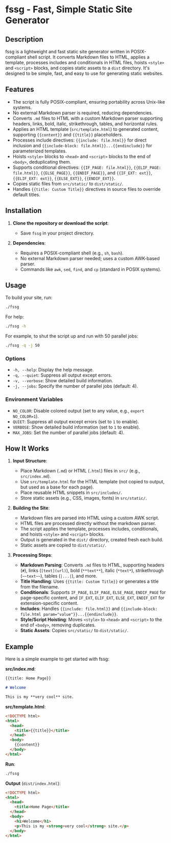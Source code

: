 # fssg - Fast, Simple Static Site Generator

## Description

fssg is a lightweight and fast static site generator written in POSIX-compliant shell script. It converts Markdown files to HTML, applies a template, processes includes and conditionals in HTML files, hoists `<style>` and `<script>` blocks, and copies static assets to a `dist` directory. It's designed to be simple, fast, and easy to use for generating static websites.

## Features

- The script is fully POSIX-compliant, ensuring portability across Unix-like systems.
- No external Markdown parser is required, reducing dependencies.
- Converts `.md` files to HTML with a custom Markdown parser supporting headers, links, bold, italic, strikethrough, tables, and horizontal rules.
- Applies an HTML template (`src/template.html`) to generated content, supporting `{{content}}` and `{{title}}` placeholders.
- Processes include directives: `{{include: file.html}}` for direct inclusion and `{{include-block: file.html}}...{{endinclude}}` for parameterized templates.
- Hoists `<style>` blocks to `<head>` and `<script>` blocks to the end of `<body>`, deduplicating them.
- Supports conditional directives: `{{IF_PAGE: file.html}}`, `{{ELIF_PAGE: file.html}}`, `{{ELSE_PAGE}}`, `{{ENDIF_PAGE}}`, and `{{IF_EXT: ext}}`, `{{ELIF_EXT: ext}}`, `{{ELSE_EXT}}`, `{{ENDIF_EXT}}`.
- Copies static files from `src/static/` to `dist/static/`.
- Handles `{{title: Custom Title}}` directives in source files to override default titles.

## Installation

1. **Clone the repository or download the script**:

   - Save `fssg` in your project directory.

2. **Dependencies**:
   - Requires a POSIX-compliant shell (e.g., `sh`, `bash`).
   - No external Markdown parser needed; uses a custom AWK-based parser.
   - Commands like `awk`, `sed`, `find`, and `cp` (standard in POSIX systems).

## Usage

To build your site, run:

```sh
./fssg
```

For help:

```sh
./fssg -h
```

For example, to shut the script up and run with 50 parallel jobs:

```sh
./fssg -q -j 50
```

### Options

- `-h, --help`: Display the help message.
- `-q, --quiet`: Suppress all output except errors.
- `-v, --verbose`: Show detailed build information.
- `-j, --jobs`: Specify the number of parallel jobs (default: 4).

### Environment Variables

- `NO_COLOR`: Disable colored output (set to any value, e.g., `export NO_COLOR=1`).
- `QUIET`: Suppress all output except errors (set to `1` to enable).
- `VERBOSE`: Show detailed build information (set to `1` to enable).
- `MAX_JOBS`: Set the number of parallel jobs (default: 4).

## How It Works

1. **Input Structure**:

   - Place Markdown (`.md`) or HTML (`.html`) files in `src/` (e.g., `src/index.md`).
   - Use `src/template.html` for the HTML template (not copied to output, but used as a base for each page).
   - Place reusable HTML snippets in `src/includes/`.
   - Store static assets (e.g., CSS, images, fonts) in `src/static/`.

2. **Building the Site**:

   - Markdown files are parsed into HTML using a custom AWK script.
   - HTML files are processed directly without the markdown parser.
   - The script applies the template, processes includes, conditionals, and hoists `<style>` and `<script>` blocks.
   - Output is generated in the `dist/` directory, created fresh each build.
   - Static assets are copied to `dist/static/`.

3. **Processing Steps**:

   - **Markdown Parsing**: Converts `.md` files to HTML, supporting headers (`#`), links (`[text](url)`), bold (`**text**`), italic (`*text*`), strikethrough (`~~text~~`), tables (`|...|`), and more.
   - **Title Handling**: Uses `{{title: Custom Title}}` or generates a title from the filename.
   - **Conditionals**: Supports `IF_PAGE`, `ELIF_PAGE`, `ELSE_PAGE`, `ENDIF_PAGE` for page-specific content, and `IF_EXT`, `ELIF_EXT`, `ELSE_EXT`, `ENDIF_EXT` for extension-specific content.
   - **Includes**: Handles `{{include: file.html}}` and `{{include-block: file.html param="value"}}...{{endinclude}}`.
   - **Style/Script Hoisting**: Moves `<style>` to `<head>` and `<script>` to the end of `<body>`, removing duplicates.
   - **Static Assets**: Copies `src/static/` to `dist/static/`.

## Example

Here is a simple example to get started with fssg:

**src/index.md**:

```markdown
{{title: Home Page}}

# Welcome

This is my **very cool** site.
```

**src/template.html**:

```html
<!DOCTYPE html>
<html>
  <head>
    <title>{{title}}</title>
  </head>
  <body>
    {{content}}
  </body>
</html>
```

**Run**:

```sh
./fssg
```

**Output** (`dist/index.html`):

```html
<!DOCTYPE html>
<html>
  <head>
    <title>Home Page</title>
  </head>
  <body>
    <h1>Welcome</h1>
    <p>This is my <strong>very cool</strong> site.</p>
  </body>
</html>
```